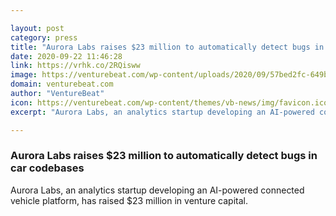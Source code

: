 ```yaml
---

layout: post
category: press
title: "Aurora Labs raises $23 million to automatically detect bugs in car codebases"
date: 2020-09-22 11:46:28
link: https://vrhk.co/2RQisww
image: https://venturebeat.com/wp-content/uploads/2020/09/57bed2fc-649b-4545-ae18-7e7fa55709e5-e1600272848492.png?w=1200&strip=all
domain: venturebeat.com
author: "VentureBeat"
icon: https://venturebeat.com/wp-content/themes/vb-news/img/favicon.ico
excerpt: "Aurora Labs, an analytics startup developing an AI-powered connected vehicle platform, has raised $23 million in venture capital."

---
```


### Aurora Labs raises $23 million to automatically detect bugs in car codebases

Aurora Labs, an analytics startup developing an AI-powered connected vehicle platform, has raised $23 million in venture capital.